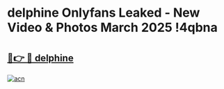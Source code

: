 # delphine Onlyfans Leaked - New Video & Photos March 2025 !4qbna

# <h2><a href="https://s7de63.iuczelnia.edu.pl?title=delphine&ref=4qbna">🔗👉 🔴 delphine</a></h2>

[![acn](https://github.com/user-attachments/assets/0f9c940e-d8b0-45ae-aac7-cd30a18b3e1c)](https://s7de63.iuczelnia.edu.pl?title=delphine&ref=4qbna)

